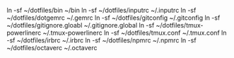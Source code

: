 ln -sf ~/dotfiles/bin ~/bin
ln -sf ~/dotfiles/inputrc ~/.inputrc
ln -sf ~/dotfiles/dotgemrc ~/.gemrc
ln -sf ~/dotfiles/gitconfig ~/.gitconfig
ln -sf ~/dotfiles/gitignore.gloabl ~/.gitignore.global
ln -sf ~/dotfiles/tmux-powerlinerc ~/.tmux-powerlinerc
ln -sf ~/dotfiles/tmux.conf ~/.tmux.conf
ln -sf ~/dotfiles/irbrc ~/.irbrc
ln -sf ~/dotfiles/npmrc ~/.npmrc
ln -sf ~/dotfiles/octaverc ~/.octaverc
